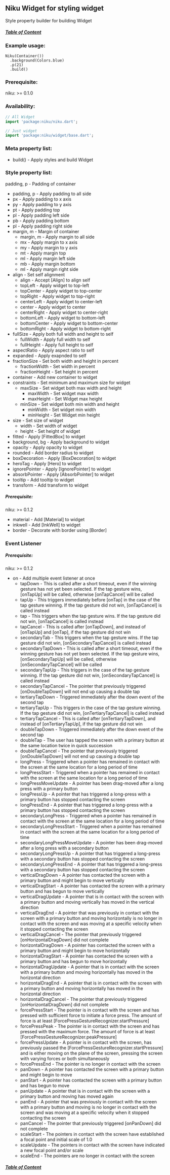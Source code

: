 ## Niku Widget for styling widget

Style property builder for building Widget

##### [Table of Content](https://github.com/saltyaom/niku/blob/main/doc/widget/README.md)

### Example usage:
```
Niku(Container())
  .background(Colors.blue)
  .p(21)
  .build()
```

### Prerequisite:
niku: >= 0.1.0

### Availability: 
```dart
// All Widget
import 'package:niku/niku.dart';

// Just widget
import 'package:niku/widget/base.dart';
```

### Meta property list:
- build() - Apply styles and build Widget

### Style property list:
padding, p - Padding of container
  - padding, p - Apply padding to all side
  - px - Apply padding to x axis
  - py - Apply padding to y axis
  - pt - Apply padding top
  - pl - Apply padding left side
  - pb - Apply padding bottom
  - pl - Apply padding right side
- margin, m - Margin of container
  - margin, m - Apply margin to all side
  - mx - Apply margin to x axis
  - my - Apply margin to y axis
  - mt - Apply margin top
  - ml - Apply margin left side
  - mb - Apply margin bottom
  - ml - Apply margin right side
- align - Set self alignment
  - align - Accept [Align] to align self
  - topLeft - Apply widget to top-left
  - topCenter - Apply widget to top-center
  - topRight - Apply widget to top-right
  - centerLeft - Apply widget to center-left
  - center - Apply widget to center
  - centerRight - Apply widget to center-right
  - bottomLeft - Apply widget to bottom-left
  - bottomCenter - Apply widget to bottom-center
  - bottomRight - Apply widget to bottom-right
- fullSize - Apply both full width and height to self
  - fullWidth - Apply full width to self
  - fullHeight - Apply full height to self
- aspectRatio - Apply aspect ratio to self
- expanded - Apply exapnded to self
- fractionSize - Set both width and height in percent
  - fractionWidth - Set width in percent
  - fractionHeight - Set height in percent
- container - Add new container to widget
- constraints - Set minimum and maximum size for widget
  - maxSize - Set widget both max width and height
    - maxWidth - Set widget max width
    - maxHeight - Set Widget max height
  - minSize - Set widget both min width and height
    - minWidth - Set widget min width
    - minHeight - Set Widget min height
- size - Set size of widget
  - width - Set width of widget
  - height - Set height of widget
- fitted - Apply [FittedBox] to widget
- background, bg - Apply background to widget
- opacity - Apply opacity to widget
- rounded - Add border radius to widget
- boxDecoration - Apply [BoxDecoration] to widget
- heroTag - Apply [Hero] to widget
- ignorePointer - Apply [IgnorePointer] to widget
- absorbPointer - Apply [AbsorbPointer] to widget
- tooltip - Add tooltip to widget
- transform - Add transform to widget

##### Prerequisite:
niku: >= 0.1.2
- material - Add [Material] to widget
- inkwell - Add [InkWell] to widget
- border - Decorate with border using [Border]

### Event Listener
##### Prerequisite:
niku: >= 0.1.2

- on - Add multiple event listener at once
  - tapDown - This is called after a short timeout, even if the winning gesture has not yet been selected. If the tap gesture wins, [onTapUp] will be called, otherwise [onTapCancel] will be called
  - tapUp - This triggers immediately before [onTap] in the case of the tap gesture winning. If the tap gesture did not win, [onTapCancel] is called instead
  - tap - This triggers when the tap gesture wins. If the tap gesture did not win, [onTapCancel] is called instead
  - tapCancel - This is called after [onTapDown], and instead of [onTapUp] and [onTap], if the tap gesture did not win
  - secondaryTab - This triggers when the tap gesture wins. If the tap gesture did not win, [onSecondaryTapCancel] is called instead
  - secondaryTapDown - This is called after a short timeout, even if the winning gesture has not yet been selected. If the tap gesture wins, [onSecondaryTapUp] will be called, otherwise [onSecondaryTapCancel] will be called
  - secondaryTapUp - This triggers in the case of the tap gesture winning. If the tap gesture did not win, [onSecondaryTapCancel] is called instead
  - secondaryTapCancel - The pointer that previously triggered [onDoubleTapDown] will not end up causing a double tap
  - tertiaryTapDown - Triggered immediately after the down event of the second tap
  - tertiaryTapUp - This triggers in the case of the tap gesture winning. If the tap gesture did not win, [onTertiaryTapCancel] is called instead
  - tertiaryTapCancel - This is called after [onTertiaryTapDown], and instead of [onTertiaryTapUp], if the tap gesture did not win
  - doubleTapDown - Triggered immediately after the down event of the second tap
  - doubleTap - The user has tapped the screen with a primary button at the same location twice in quick succession
  - doubleTapCancel - The pointer that previously triggered [onDoubleTapDown] will not end up causing a double tap
  - longPress - Triggered when a pointer has remained in contact with the screen at the same location for a long period of time
  - longPressStart - Triggered when a pointer has remained in contact with the screen at the same location for a long period of time
  - longPressMoveUpdate - A pointer has been drag-moved after a long press with a primary button
  - longPressUp - A pointer that has triggered a long-press with a primary button has stopped contacting the screen
  - longPressEnd - A pointer that has triggered a long-press with a primary button has stopped contacting the screen
  - secondaryLongPress - Triggered when a pointer has remained in contact with the screen at the same location for a long period of time
  - secondaryLongPressStart - Triggered when a pointer has remained in contact with the screen at the same location for a long period of time
  - secondaryLongPressMoveUpdate - A pointer has been drag-moved after a long press with a secondary button
  - secondaryLongPressUp - A pointer that has triggered a long-press with a secondary button has stopped contacting the screen
  - secondaryLongPressEnd - A pointer that has triggered a long-press with a secondary button has stopped contacting the screen
  - verticalDragDown - A pointer has contacted the screen with a primary button and might begin to move vertically
  - verticalDragStart - A pointer has contacted the screen with a primary button and has begun to move vertically
  - verticalDragUpdate - A pointer that is in contact with the screen with a primary button and moving vertically has moved in the vertical direction
  - verticalDragEnd - A pointer that was previously in contact with the screen with a primary button and moving horizontally is no longer in contact with the screen and was moving at a specific velocity when it stopped contacting the screen
  - verticalDragCancel - The pointer that previously triggered [onHorizontalDragDown] did not complete
  - horizontalDragDown - A pointer has contacted the screen with a primary button and might begin to move horizontally
  - horizontalDragStart - A pointer has contacted the screen with a primary button and has begun to move horizontally
  - horizontalDragUpdate - A pointer that is in contact with the screen with a primary button and moving horizontally has moved in the horizontal direction
  - horizontalDragEnd - A pointer that is in contact with the screen with a primary button and moving horizontally has moved in the horizontal direction
  - horizontalDragCancel - The pointer that previously triggered [onHorizontalDragDown] did not complete
  - forcePressStart - The pointer is in contact with the screen and has pressed with sufficient force to initiate a force press. The amount of force is at least [ForcePressGestureRecognizer.startPressure]
  - forcePressPeak - The pointer is in contact with the screen and has pressed with the maximum force. The amount of force is at least [ForcePressGestureRecognizer.peakPressure]
  - forcePressUpdate - A pointer is in contact with the screen, has previously passed the [ForcePressGestureRecognizer.startPressure] and is either moving on the plane of the screen, pressing the screen with varying forces or both simultaneously
  - forcePressEnd - The pointer is no longer in contact with the screen
  - panDown - A pointer has contacted the screen with a primary button and might begin to move
  - panStart - A pointer has contacted the screen with a primary button and has begun to move
  - panUpdate - A pointer that is in contact with the screen with a primary button and moving has moved again
  - panEnd - A pointer that was previously in contact with the screen with a primary button and moving is no longer in contact with the screen and was moving at a specific velocity when it stopped contacting the screen
  - panCancel - The pointer that previously triggered [onPanDown] did not complete
  - scaleStart - The pointers in contact with the screen have established a focal point and initial scale of 1.0
  - scaleUpdate - The pointers in contact with the screen have indicated a new focal point and/or scale
  - scaleEnd - The pointers are no longer in contact with the screen

##### [Table of Content](https://github.com/saltyaom/niku/blob/main/doc/widget/README.md)
